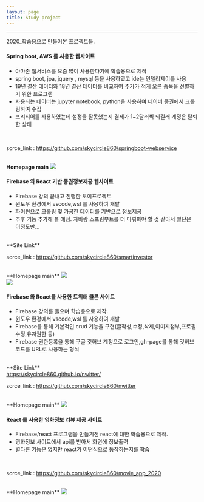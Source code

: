 ```yaml
---
layout: page
title: Study project
---
```

<hr>
<p class="f12">2020_학습용으로 만들어본 프로젝트들. <br></p>

<h4>
	Spring boot, AWS 를 사용한 웹사이트
</h4>
<ul class="f11">
	<li>아마존 웹서비스를 요즘 많이 사용한다기에 학습용으로 제작</li>
    <li>spring boot, jpa, jquery , mysql 등을 사용하였고 ide는 인텔리제이를 사용</li>
    <li>19년 결산 데이터와 18년 결산 데이터를 비교하여 주가가 적게 오른 종목을 선별하기 위한 프로그램</li>
    <li>사용되는 데이터는 jupyter notebook, python을 사용하여 네이버 증권에서 크롤링하여 수집</li>
    <li>프리티어를 사용하였는데 설정을 잘못했는지 결제가 1~2달러씩 되길래 계정은 탈퇴한 상태</li>
</ul><br>
<p class="f12">
sorce_link : <a href="https://github.com/skycircle860/springboot-webservice">https://github.com/skycircle860/springboot-webservice </a><br><br></p>

**Homepage main**
<img src= "{{ site.baseurl }}/images/studyproject/springboot_project_main.png" sizes="400x400"><br>

<!--                                                단락구분                                    -->
<h4>
	Firebase 와 React 기반 증권정보제공 웹사이트
</h4>
<ul class="f11">
	<li>Firebase 강의 끝내고 진행한 토이프로젝트</li>
    <li>윈도우 환경에서 vscode,wsl 를 사용하여 개발</li>
    <li>파이썬으로 크롤링 및 가공한 데이터를 기반으로 정보제공</li>
    <li>추후 기능 추가해 볼 예정. 자바랑 스프링부트를 더 다뤄봐야 할 것 같아서 일단은 이정도만...</li>
   
</ul><br>
**Site Link**
<br/>
<!-- <a href="https://skycircle860.github.io/nwitter/">https://skycircle860.github.io/nwitter/</a> -->
<p class="f12">
sorce_link : <a href="https://github.com/skycircle860/smartinvestor">https://github.com/skycircle860/smartinvestor </a><br><br></p>
**Homepage main**
<img src= "{{ site.baseurl }}/images/studyproject/Firebase_react_SmartInvestor_website1.png" sizes="400x400"><br>
<img src= "{{ site.baseurl }}/images/studyproject/Firebase_react_SmartInvestor_website2.png" sizes="400x400"><br>
<h4>
	Firebase 와 React를 사용한 트위터 클론 사이트
</h4>
<ul class="f11">
	<li>Firebase 강의를 들으며 학습용으로 제작.</li>
    <li>윈도우 환경에서 vscode,wsl 를 사용하여 개발</li>
    <li>Firebase를 통해 기본적인 crud 기능을 구현(글작성,수정,삭제,이미지첨부,프로필수정,유저권한 등)</li>
    <li>Firebase 권한등록을 통해 구글 깃허브 계정으로 로그인,gh-page를 통해 깃허브 코드를 URL로 사용하는 형식</li>
</ul><br>
**Site Link**
<br/>
<a href="https://skycircle860.github.io/nwitter/">https://skycircle860.github.io/nwitter/</a>
<p class="f12">
sorce_link : <a href="https://github.com/skycircle860/nwitter">https://github.com/skycircle860/nwitter </a><br><br></p>
**Homepage main**
<img src= "{{ site.baseurl }}/images/studyproject/Firebase_react_twitter_clone_website2.png" sizes="400x400"><br>


<h4>
	React 를 사용한 영화정보 리뷰 제공 사이트
</h4>
<ul class="f11">
	<li>Firebase/react 프로그램을 만들기전 react에 대한 학습용으로 제작.</li>
    <li>영화정보 사이트에서 api를 받아서 화면에 정보출력</li>
    <li>별다른 기능은 없지만 react가 어떤식으로 동작하는지를 학습</li>
</ul><br>
<p class="f12">
sorce_link : <a href="https://github.com/skycircle860/movie_app_2020">https://github.com/skycircle860/movie_app_2020 </a><br><br></p>
**Homepage main**
<img src= "{{ site.baseurl }}/images/studyproject/react_movie_info_website.png" sizes="400x400"/><br>

